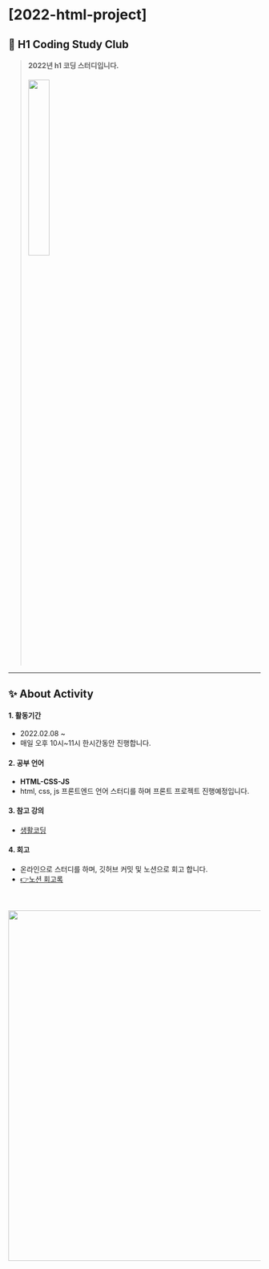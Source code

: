 # [2022-html-project]
## 🎈 H1 Coding Study Club
> #### 2022년 **h1 코딩 스터디**입니다.  
> <img src="https://user-images.githubusercontent.com/83990943/153243979-b8387383-49b0-4f96-88fe-92ecc19dff94.png"
       width="30%" height="30%">
---

## ✨ About Activity
#### 1. 활동기간 
* 2022.02.08 ~  
* 매일 오후 10시~11시 한시간동안 진행합니다.    

#### 2. 공부 언어  
* **HTML-CSS-JS**  
* html, css, js 프론트엔드 언어 스터디를 하며 프론트 프로젝트 진행예정입니다.

#### 3. 참고 강의  
* [생활코딩](https://www.youtube.com/watch?v=OGFgdro160I&list=PLuHgQVnccGMDUzDDCKW-pCZQY-MMCX5yB) 

#### 4. 회고
* 온라인으로 스터디를 하며, 깃허브 커밋 및 노션으로 회고 합니다.  
* [👉노션 회고록](https://incongruous-vanadium-119.notion.site/fa55d14b8abd4c31a330aa3ca79ce41b)
<br><br><br>
<img src="https://user-images.githubusercontent.com/83990943/154650188-1d3d428e-206b-4b65-882b-2dabefdbde4f.png" width=700px>
